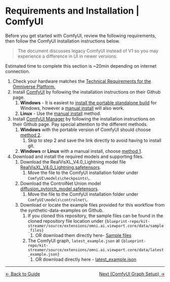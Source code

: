 # **Requirements and Installation | ComfyUI**

Before you get started with ComfyUI, review the following requirements, then follow the ComfyUI installation instructions below.  
   
>The document discusses legacy ComfyUI instead of V1 so you may experience a difference in UI in newer versions. 

Estimated time to complete this section is ~20min depending on internet connection.

1. Check your hardware matches the [Technical Requirements for the Omniverse Platform.](https://docs.omniverse.nvidia.com/embedded-web-viewer/latest/common/technical-requirements.html)  
2. Install [ComfyUI](https://github.com/comfyanonymous/ComfyUI) by following the installation instructions on their Github page.  
   1. **Windows** \- It is easiest to [install the portable standalone build](https://github.com/comfyanonymous/ComfyUI?tab=readme-ov-file#windows) for Windows, however a [manual install](https://github.com/comfyanonymous/ComfyUI?tab=readme-ov-file#manual-install-windows-linux) will also work.  
   2. **Linux** \- Use the [manual install](https://github.com/comfyanonymous/ComfyUI?tab=readme-ov-file#manual-install-windows-linux) method.  
3. Install [ComfyUI Manager](https://github.com/ltdrdata/ComfyUI-Manager) by following the installation instructions on their Github page. Pay special attention to the different methods.  
   1. **Windows** with the portable version of ComfyUI should choose [method 2](https://github.com/ltdrdata/ComfyUI-Manager#installationmethod2-installation-for-portable-comfyui-version-comfyui-manager-only).  
      1. Skip to step 2 and save the link directly to avoid having to install git.   
   2. **Windows** or **Linux** with a manual install, choose [method 1](https://github.com/ltdrdata/ComfyUI-Manager#installationmethod1-general-installation-method-comfyui-manager-only).  
4. Download and install the required models and supporting files.  
   1. Download the RealVisXL_V4.0_Lightning model file  [RealVisXL_V4.0_Lightning.safetensors](https://huggingface.co/SG161222/RealVisXL_V4.0_Lightning/blob/main/RealVisXL_V4.0_Lightning.safetensors).   
      1. Move the file to the ComfyUI installation folder under `ComfyUI\models\checkpoints\`.  
   2. Download the ControlNet Union model [diffusion\_pytorch\_model.safetensors](https://huggingface.co/xinsir/controlnet-union-sdxl-1.0/blob/main/diffusion_pytorch_model.safetensors).  
      1. Move the file to the ComfyUI installation folder under `ComfyUI\models\controlnet\`.  
   3. Download or locate the example files provided for this workflow from the synthetic-data-examples on Github.  
      1. If you cloned this repository, the sample files can be found in the cloned repository file location under `{blueprint-repo/kit-streamer/source/extensions/omni.ai.viewport.core/data/sample_files}`
         1. OR download them directly here- [Sample files](https://github.com/NVIDIA-Omniverse-blueprints/3d-conditioning/blob/main/kit-streamer/source/extensions/omni.ai.viewport.core/data/sample_files)  
      2. The ComfyUI graph, `latest_example.json` at `{blueprint-repo/kit-streamer/source/extensions/omni.ai.viewport.core/data/latest_example.json}`
         1. OR download directly here - [latest_example.json](https://github.com/NVIDIA-Omniverse-blueprints/3d-conditioning/blob/main/kit-streamer/source/extensions/omni.ai.viewport.core/data/latest_example.json)

----
<span style="float:left;">[&larr; Back to Guide](../README.md)</span>                     <span style="float: right;">[Next (ComfyUI Graph Setup) &rarr;](./comfyui_graph_setup.md)</span>